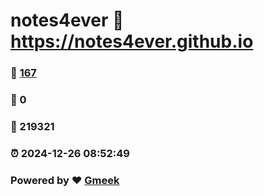 # notes4ever :link: https://notes4ever.github.io 
### :page_facing_up: [167](https://notes4ever.github.io/tag.html) 
### :speech_balloon: 0 
### :hibiscus: 219321 
### :alarm_clock: 2024-12-26 08:52:49 
### Powered by :heart: [Gmeek](https://github.com/Meekdai/Gmeek)

